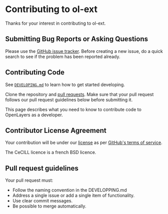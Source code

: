 # Contributing to ol-ext

Thanks for your interest in contributing to ol-ext.

## Submitting Bug Reports or Asking Questions

Please use the [GitHub issue tracker](https://github.com/Viglino/ol-ext/issues). 
Before creating a new issue, do a quick search to see if the problem has been reported already.

## Contributing Code

See [`DEVELOPING.md`](DEVELOPING.md) to learn how to get started developing.

Clone the repository and [pull requests](https://help.github.com/articles/using-pull-requests). Make sure
that your pull request follows our pull request guidelines below before submitting it.

This page describes what you need to know to contribute code to OpenLayers as a developer.

## Contributor License Agreement

Your contribution will be under our [license](LICENCE.md) 
as per [GitHub's terms of service](https://help.github.com/articles/github-terms-of-service/#6-contributions-under-repository-license).

The CeCILL licence is a french BSD licence.

## Pull request guidelines

Your pull request must:
* Follow the naming convention in the DEVELOPPING.md
* Address a single issue or add a single item of functionality.
* Use clear commit messages.
* Be possible to merge automatically.
